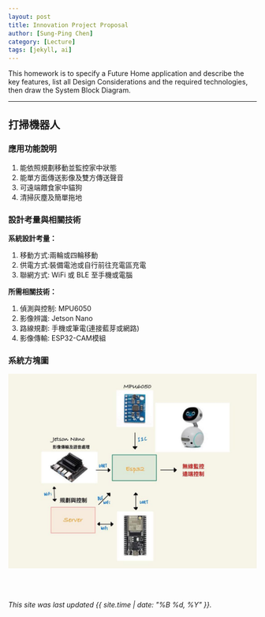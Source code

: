 ```yaml
---
layout: post
title: Innovation Project Proposal
author: [Sung-Ping Chen]
category: [Lecture]
tags: [jekyll, ai]
---
```


This homework is to specify a Future Home application and describe the key features, list all Design Considerations and the required technologies, then draw the System Block Diagram.

---
## 打掃機器人
### 應用功能說明
1. 能依照規劃移動並監控家中狀態
2. 能單方面傳送影像及雙方傳送聲音
3. 可遠端餵食家中貓狗
4. 清掃灰塵及簡單拖地

### 設計考量與相關技術
**系統設計考量：**<br>
1. 移動方式:兩輪或四輪移動
2. 供電方式:裝備電池或自行前往充電區充電
3. 聯網方式: WiFi 或 BLE 至手機或電腦

**所需相關技術：**
1. 偵測與控制: MPU6050 
2. 影像辨識: Jetson Nano 
3. 路線規劃: 手機或筆電(連接藍芽或網路)
4. 影像傳輸: ESP32-CAM模組

### 系統方塊圖
![](https://github.com/sijop/MCU-project/blob/main/images/%E5%BE%AE%E8%BB%9F%E9%AB%94%E6%A8%B9%E6%9E%9D%E5%9C%96.jpg?raw=true)

<br>
<br>


*This site was last updated {{ site.time | date: "%B %d, %Y" }}.*


